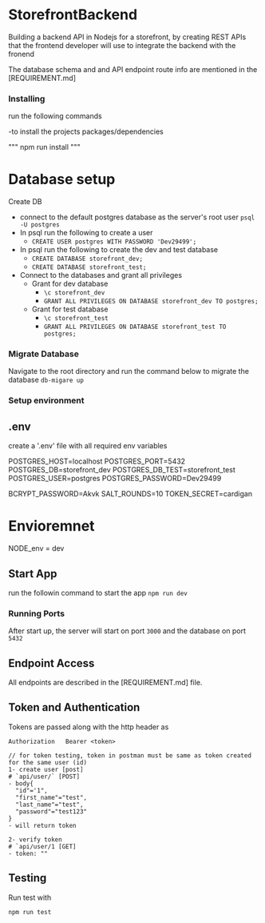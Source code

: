# StorefrontBackend

Building a backend API in Nodejs for a storefront, by creating REST APIs that the frontend developer will use to integrate the backend with the fronend

The database schema and and API endpoint route info are mentioned in the [REQUIREMENT.md]

### Installing

run the following commands

-to install the projects packages/dependencies

""" npm run install """

# Database setup

Create DB

- connect to the default postgres database as the server's root user `psql -U postgres`
- In psql run the following to create a user
  - `CREATE USER postgres WITH PASSWORD 'Dev29499';`
- In psql run the following to create the dev and test database
  - `CREATE DATABASE storefront_dev;`
  - `CREATE DATABASE storefront_test;`
- Connect to the databases and grant all privileges
  - Grant for dev database
    - `\c storefront_dev`
    - `GRANT ALL PRIVILEGES ON DATABASE storefront_dev TO postgres;`
  - Grant for test database
    - `\c storefront_test`
    - `GRANT ALL PRIVILEGES ON DATABASE storefront_test TO postgres;`

### Migrate Database

Navigate to the root directory and run the command below to migrate the database
`db-migare up`

### Setup environment

## .env

create a '.env' file with all required env variables

POSTGRES_HOST=localhost
POSTGRES_PORT=5432
POSTGRES_DB=storefront_dev
POSTGRES_DB_TEST=storefront_test
POSTGRES_USER=postgres
POSTGRES_PASSWORD=Dev29499

BCRYPT_PASSWORD=Akvk
SALT_ROUNDS=10
TOKEN_SECRET=cardigan

# Envioremnet

NODE_env = dev

## Start App

run the followin command to start the app
`npm run dev`

### Running Ports

After start up, the server will start on port `3000` and the database on port `5432`

## Endpoint Access

All endpoints are described in the [REQUIREMENT.md] file.

## Token and Authentication

Tokens are passed along with the http header as

```
Authorization   Bearer <token>

// for token testing, token in postman must be same as token created for the same user (id)
1- create user [post]
# `api/user/` [POST]
- body{
  "id"='1",
  "first_name"="test",
  "last_name"="test",
  "password"="test123"
}
- will return token

2- verify token
# `api/user/1 [GET]
- token: ""
```

## Testing

Run test with

`npm run test`
